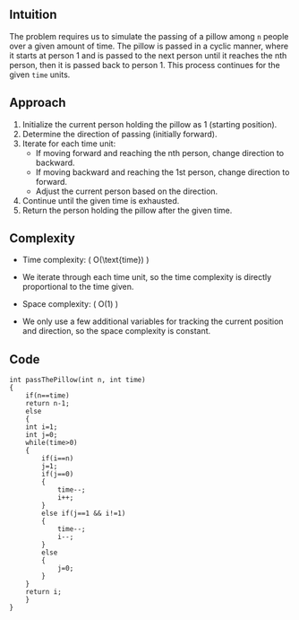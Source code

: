 ## Intuition
<!-- Describe your first thoughts on how to solve this problem. -->
The problem requires us to simulate the passing of a pillow among `n` people over a given amount of time. The pillow is passed in a cyclic manner, where it starts at person 1 and is passed to the next person until it reaches the nth person, then it is passed back to person 1. This process continues for the given `time` units.

## Approach
<!-- Describe your approach to solving the problem. -->
1. Initialize the current person holding the pillow as 1 (starting position).
2. Determine the direction of passing (initially forward).
3. Iterate for each time unit:
   - If moving forward and reaching the nth person, change direction to backward.
   - If moving backward and reaching the 1st person, change direction to forward.
   - Adjust the current person based on the direction.
4. Continue until the given time is exhausted.
5. Return the person holding the pillow after the given time.

## Complexity
- Time complexity: \( O(\text{time}) \)
<!-- Add your time complexity here, e.g. $$O(n)$$ -->
  - We iterate through each time unit, so the time complexity is directly proportional to the time given.

- Space complexity: \( O(1) \)
<!-- Add your space complexity here, e.g. $$O(n)$$ -->
  - We only use a few additional variables for tracking the current position and direction, so the space complexity is constant.

## Code
```
int passThePillow(int n, int time) 
{
    if(n==time) 
    return n-1;
    else
    {
    int i=1;
    int j=0;
    while(time>0) 
    {
        if(i==n)
        j=1;
        if(j==0)
        {
            time--;
            i++;
        }
        else if(j==1 && i!=1)
        {
            time--;
            i--;
        }
        else
        {
            j=0;
        }
    }
    return i;
    }
}
```